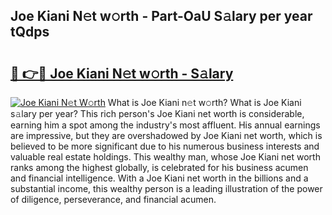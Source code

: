 ## Joe Kiani N𝚎t w𝚘rth - Part-OaU S𝚊lary per year tQdps

# <h2><a href="http://gc0gd06.nevu.top/?p=Joe+Kiani">🔗 👉🔴 Joe Kiani N𝚎t w𝚘rth - S𝚊lary</a></h2>

[![Joe Kiani N𝚎t W𝚘rth](https://i.imgur.com/Oavwk0R.jpeg)](http://gc0gd06.nevu.top/?p=Joe+Kiani)
What is Joe Kiani n𝚎t w𝚘rth? What is Joe Kiani s𝚊lary per year?
This rich person's Joe Kiani net worth is considerable, earning him a spot among the industry's most affluent. His annual earnings are impressive, but they are overshadowed by Joe Kiani net worth, which is believed to be more significant due to his numerous business interests and valuable real estate holdings. This wealthy man, whose Joe Kiani net worth ranks among the highest globally, is celebrated for his business acumen and financial intelligence. With a Joe Kiani net worth in the billions and a substantial income, this wealthy person is a leading illustration of the power of diligence, perseverance, and financial acumen.
